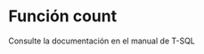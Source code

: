 ﻿---
FunctionName: "count"
FunctionType: "SQL"
Autogenerated: true
---

# Función  count

Consulte la documentación en el manual de T-SQL
